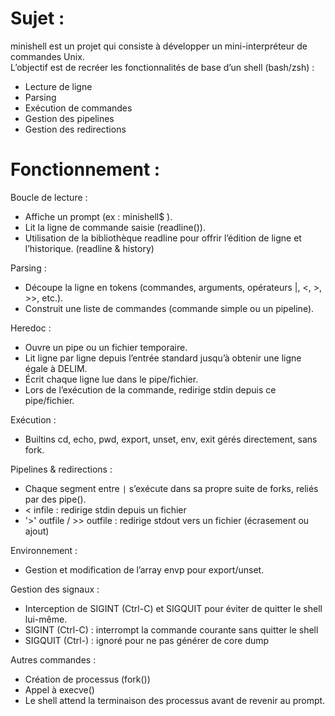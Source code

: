 

# Sujet :
minishell est un projet qui consiste à développer un mini-interpréteur de commandes Unix. <br>
L’objectif est de recréer les fonctionnalités de base d’un shell (bash/zsh) :
- Lecture de ligne
- Parsing
- Exécution de commandes
- Gestion des pipelines
- Gestion des redirections

# Fonctionnement :
Boucle de lecture :
- Affiche un prompt (ex : minishell$ ).
- Lit la ligne de commande saisie (readline()).
- Utilisation de la bibliothèque readline pour offrir l’édition de ligne et l’historique. (readline & history)

Parsing :
- Découpe la ligne en tokens (commandes, arguments, opérateurs |, <, >, >>, etc.).
- Construit une liste de commandes (commande simple ou un pipeline).

Heredoc :
- Ouvre un pipe ou un fichier temporaire.
- Lit ligne par ligne depuis l’entrée standard jusqu’à obtenir une ligne égale à DELIM.
- Écrit chaque ligne lue dans le pipe/fichier.
- Lors de l’exécution de la commande, redirige stdin depuis ce pipe/fichier.

Exécution :
- Builtins cd, echo, pwd, export, unset, env, exit gérés directement, sans fork. <br>

Pipelines & redirections :
- Chaque segment entre `|` s’exécute dans sa propre suite de forks, reliés par des pipe().
- < infile : redirige stdin depuis un fichier
- '>' outfile / >> outfile : redirige stdout vers un fichier (écrasement ou ajout)

Environnement :
- Gestion et modification de l’array envp pour export/unset.

Gestion des signaux :
- Interception de SIGINT (Ctrl-C) et SIGQUIT pour éviter de quitter le shell lui-même.
- SIGINT (Ctrl-C) : interrompt la commande courante sans quitter le shell
- SIGQUIT (Ctrl-) : ignoré pour ne pas générer de core dump

Autres commandes :
- Création de processus (fork())
- Appel à execve()
- Le shell attend la terminaison des processus avant de revenir au prompt.
